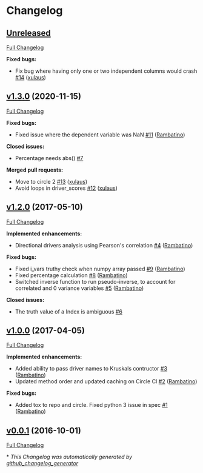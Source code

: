 # Changelog

## [Unreleased](https://github.com/Rambatino/Kruskals/tree/HEAD)

[Full Changelog](https://github.com/Rambatino/Kruskals/compare/v1.3.0...HEAD)

**Fixed bugs:**

- Fix bug where having only one or two independent columns would crash [\#14](https://github.com/Rambatino/Kruskals/pull/14) ([xulaus](https://github.com/xulaus))

## [v1.3.0](https://github.com/Rambatino/Kruskals/tree/v1.3.0) (2020-11-15)

[Full Changelog](https://github.com/Rambatino/Kruskals/compare/v1.2.0...v1.3.0)

**Fixed bugs:**

- Fixed issue where the dependent variable was NaN [\#11](https://github.com/Rambatino/Kruskals/pull/11) ([Rambatino](https://github.com/Rambatino))

**Closed issues:**

- Percentage needs abs\(\) [\#7](https://github.com/Rambatino/Kruskals/issues/7)

**Merged pull requests:**

- Move to circle 2 [\#13](https://github.com/Rambatino/Kruskals/pull/13) ([xulaus](https://github.com/xulaus))
- Avoid loops in driver\_scores [\#12](https://github.com/Rambatino/Kruskals/pull/12) ([xulaus](https://github.com/xulaus))

## [v1.2.0](https://github.com/Rambatino/Kruskals/tree/v1.2.0) (2017-05-10)

[Full Changelog](https://github.com/Rambatino/Kruskals/compare/v1.0.0...v1.2.0)

**Implemented enhancements:**

- Directional drivers analysis using Pearson's correlation [\#4](https://github.com/Rambatino/Kruskals/pull/4) ([Rambatino](https://github.com/Rambatino))

**Fixed bugs:**

- Fixed i\_vars truthy check when numpy array passed [\#9](https://github.com/Rambatino/Kruskals/pull/9) ([Rambatino](https://github.com/Rambatino))
- Fixed percentage calculation [\#8](https://github.com/Rambatino/Kruskals/pull/8) ([Rambatino](https://github.com/Rambatino))
- Switched inverse function to run pseudo-inverse, to account for correlated and 0 variance variables [\#5](https://github.com/Rambatino/Kruskals/pull/5) ([Rambatino](https://github.com/Rambatino))

**Closed issues:**

- The truth value of a Index is ambiguous [\#6](https://github.com/Rambatino/Kruskals/issues/6)

## [v1.0.0](https://github.com/Rambatino/Kruskals/tree/v1.0.0) (2017-04-05)

[Full Changelog](https://github.com/Rambatino/Kruskals/compare/v0.0.1...v1.0.0)

**Implemented enhancements:**

- Added ability to pass driver names to Kruskals contructor [\#3](https://github.com/Rambatino/Kruskals/pull/3) ([Rambatino](https://github.com/Rambatino))
- Updated method order and updated caching on Circle CI [\#2](https://github.com/Rambatino/Kruskals/pull/2) ([Rambatino](https://github.com/Rambatino))

**Fixed bugs:**

- Added tox to repo and circle. Fixed python 3 issue in spec [\#1](https://github.com/Rambatino/Kruskals/pull/1) ([Rambatino](https://github.com/Rambatino))

## [v0.0.1](https://github.com/Rambatino/Kruskals/tree/v0.0.1) (2016-10-01)

[Full Changelog](https://github.com/Rambatino/Kruskals/compare/0c28b0405d2ac052be99cab1746c50d634d559a1...v0.0.1)



\* *This Changelog was automatically generated by [github_changelog_generator](https://github.com/github-changelog-generator/github-changelog-generator)*
